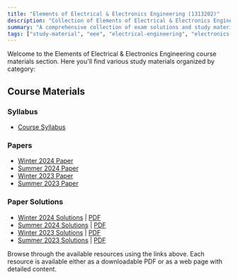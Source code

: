 ```yaml
---
title: "Elements of Electrical & Electronics Engineering (1313202)"
description: "Collection of Elements of Electrical & Electronics Engineering study materials and exam solutions"
summary: "A comprehensive collection of exam solutions and study materials for the Elements of Electrical & Electronics Engineering (EEE) course"
tags: ["study-material", "eee", "electrical-engineering", "electronics-engineering", "exam-solutions", "1313202"]
---
```


Welcome to the Elements of Electrical & Electronics Engineering course materials section. Here you'll find various study materials organized by category:

## Course Materials

### Syllabus

- [Course Syllabus](/resources/study-materials/32-ict/sem-1/1313202-eee/1313202.pdf)

### Papers

- [Winter 2024 Paper](/resources/study-materials/32-ict/sem-1/1313202-eee/1313202-Winter-2024.pdf)
- [Summer 2024 Paper](/resources/study-materials/32-ict/sem-1/1313202-eee/1313202-Summer-2024.pdf)
- [Winter 2023 Paper](/resources/study-materials/32-ict/sem-1/1313202-eee/1313202-Winter-2023.pdf)
- [Summer 2023 Paper](/resources/study-materials/32-ict/sem-1/1313202-eee/1313202-Summer-2023.pdf)

### Paper Solutions

- [Winter 2024 Solutions](1313202-winter-2024-solution) | [PDF](1313202-winter-2024-solution.pdf)
- [Summer 2024 Solutions](1313202-summer-2024-solution) | [PDF](1313202-summer-2024-solution.pdf)
- [Winter 2023 Solutions](1313202-winter-2023-solution) | [PDF](1313202-winter-2023-solution.pdf)
- [Summer 2023 Solutions](1313202-summer-2023-solution) | [PDF](1313202-summer-2023-solution.pdf)

Browse through the available resources using the links above. Each resource is available either as a downloadable PDF or as a web page with detailed content.
